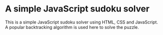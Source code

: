 # A simple JavaScript sudoku solver
This is a simple JavaScript sudoku solver using HTML, CSS and JavaScript.
A popular backtracking algorithm is used here to solve the puzzle. 
